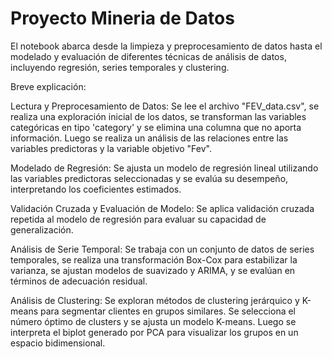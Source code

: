 # Proyecto Mineria de Datos

El notebook abarca desde la limpieza y preprocesamiento de datos hasta el modelado y evaluación de diferentes técnicas de análisis de datos, incluyendo regresión, series temporales y clustering.

Breve explicación:

Lectura y Preprocesamiento de Datos: Se lee el archivo "FEV_data.csv", se realiza una exploración inicial de los datos, se transforman las variables categóricas en tipo 'category' y se elimina una columna que no aporta información. Luego se realiza un análisis de las relaciones entre las variables predictoras y la variable objetivo "Fev".

Modelado de Regresión: Se ajusta un modelo de regresión lineal utilizando las variables predictoras seleccionadas y se evalúa su desempeño, interpretando los coeficientes estimados.

Validación Cruzada y Evaluación de Modelo: Se aplica validación cruzada repetida al modelo de regresión para evaluar su capacidad de generalización.

Análisis de Serie Temporal: Se trabaja con un conjunto de datos de series temporales, se realiza una transformación Box-Cox para estabilizar la varianza, se ajustan modelos de suavizado y ARIMA, y se evalúan en términos de adecuación residual.

Análisis de Clustering: Se exploran métodos de clustering jerárquico y K-means para segmentar clientes en grupos similares. Se selecciona el número óptimo de clusters y se ajusta un modelo K-means. Luego se interpreta el biplot generado por PCA para visualizar los grupos en un espacio bidimensional.
